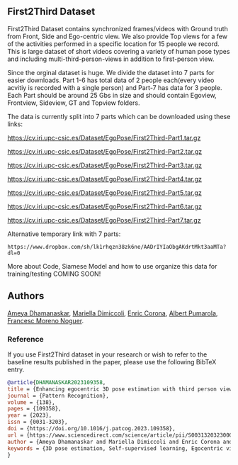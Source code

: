 ## First2Third Dataset

First2Third Dataset contains synchronized frames/videos with Ground truth from Front, Side and Ego-centric view. We also provide Top views for a few of the activities performed in a specific location for 15 people we record.  This is large dataset of short videos covering a variety of human pose types and including multi-third-person-views in addition to first-person view.


Since the orginal dataset is huge. We divide the dataset into 7 parts for easier downloads.  Part 1-6 has total data of 2 people each(every video acvitiy is recorded with a single person) and Part-7 has data for 3 people. Each Part should be around 25 Gbs in size and should contain Egoview, Frontview, Sideview, GT and Topview folders.

The data is currently split into 7 parts which can be downloaded using these links:

 https://cv.iri.upc-csic.es/Dataset/EgoPose/First2Third-Part1.tar.gz

 https://cv.iri.upc-csic.es/Dataset/EgoPose/First2Third-Part2.tar.gz

 https://cv.iri.upc-csic.es/Dataset/EgoPose/First2Third-Part3.tar.gz

 https://cv.iri.upc-csic.es/Dataset/EgoPose/First2Third-Part4.tar.gz

 https://cv.iri.upc-csic.es/Dataset/EgoPose/First2Third-Part5.tar.gz

 https://cv.iri.upc-csic.es/Dataset/EgoPose/First2Third-Part6.tar.gz

 https://cv.iri.upc-csic.es/Dataset/EgoPose/First2Third-Part7.tar.gz


 Alternative temporary link with 7 parts:
 ```
https://www.dropbox.com/sh/lk1rhqzn38zk6ne/AADrIYIaObgAKdrtMkt3aaMTa?dl=0
 ```

 More about Code, Siamese Model and how to use organize this data for training/testing COMING SOON!

## Authors
[Ameya Dhamanaskar](https://nudlesoup.github.io/), [Mariella Dimiccoli](https://www.iri.upc.edu/people/mdimiccoli/), [Enric Corona](https://www.iri.upc.edu/people/ecorona/), [Albert Pumarola](https://www.albertpumarola.com/), [Francesc Moreno Noguer](http://www.iri.upc.edu/people/fmoreno/).

### Reference
If you use First2Third dataset in your research or wish to refer to the baseline results published in the paper, please use the following BibTeX entry.

```BibTeX
@article{DHAMANASKAR2023109358,
title = {Enhancing egocentric 3D pose estimation with third person views},
journal = {Pattern Recognition},
volume = {138},
pages = {109358},
year = {2023},
issn = {0031-3203},
doi = {https://doi.org/10.1016/j.patcog.2023.109358},
url = {https://www.sciencedirect.com/science/article/pii/S0031320323000596},
author = {Ameya Dhamanaskar and Mariella Dimiccoli and Enric Corona and Albert Pumarola and Francesc Moreno-Noguer},
keywords = {3D pose estimation, Self-supervised learning, Egocentric vision}
}
```
